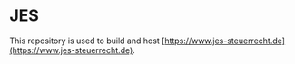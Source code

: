 # JES

This repository is used to build and host [https://www.jes-steuerrecht.de](https://www.jes-steuerrecht.de).
